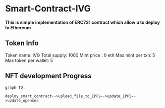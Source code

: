 # Smart-Contract-IVG

**This is simple implementation of ERC721 contract which allow u to deploy to Ethereum**

## Token Info
Token name: IVG
Total supply: 1000
Mint price : 0 eth
Max mint per txn: 5
Max token per wallet: 5

## NFT development Progress

```mermaid
graph TD;

deploy_smart_contract-->upload_file_to_IPFS-->update_IPFS-->update_opensea
```

